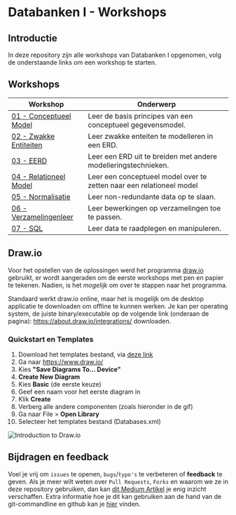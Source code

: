 # Databanken I - Workshops

## Introductie

In deze repository zijn alle workshops van Databanken I opgenomen, volg de onderstaande links om een workshop te starten.

## Workshops

| Workshop | Onderwerp |
| ----- | ---- |
| [01 - Conceptueel Model](../workshops/01-conceptueel_model/exercises.md) | Leer de basis principes van een conceptueel gegevensmodel. |
| [02 - Zwakke Entiteiten](../workshops/02-zwakke_entiteiten/exercises.md) | Leer zwakke enteiten te modelleren in een ERD. |
| [03 - EERD](../workshops/03-EERD/exercises.md) | Leer een ERD uit te breiden met andere modelleringstechnieken. |
| [04 - Relationeel Model](../workshops/04-relationeel_model/exercises.md) | Leer een conceptueel model over te zetten naar een relationeel model |
| [05 - Normalisatie](../workshops/05-normalisatie/exercises.md) | Leer non-redundante data op te slaan. |
| [06 - Verzamelingenleer](../workshops/06-verzamelingenleer/exercises/exercises.md) | Leer bewerkingen op verzamelingen toe te passen. |
| [07 - SQL](../workshops/07-SQL/exercises.md) | Leer data te raadplegen en manipuleren. |

## Draw.io
Voor het opstellen van de oplossingen werd het programma [draw.io](https://draw.io) gebruikt, er wordt aangeraden om de eerste workshops met pen en papier te tekenen. Nadien, is het *mogelijk* om over te stappen naar het programma.

Standaard werkt draw.io online, maar het is mogelijk om de desktop applicatie te downloaden om offline te kunnen werken. Je kan per operating system, de juiste binary/executable op de volgende link (onderaan de pagina): https://about.draw.io/integrations/ downloaden.

### Quickstart en Templates
1. Download het templates bestand, via [deze link](https://raw.githubusercontent.com/HOGENT-Databases/DB1-Workshops/master/templates/Databases.xml)
2. Ga naar https://www.draw.io/
3. Kies **"Save Diagrams To... Device"**
4. **Create New Diagram**
5. Kies **Basic** (de eerste keuze)
6. Geef een naam voor het eerste diagram in
7. Klik **Create**
8. Verberg alle andere componenten (zoals hieronder in de gif)
9. Ga naar File > **Open Library**
10. Selecteer het templates bestand (Databases.xml)

![Introduction to Draw.io](./images/draw-io-intro.gif)

## Bijdragen en feedback
Voel je vrij om `issues` te openen, `bugs`/`typo's` te verbeteren of **feedback** te geven. Als je meer wilt weten over `Pull Requests`, `Forks` en waarom we ze in deze repository gebruiken, dan kan [dit Medium Artikel](https://zellwk.com/blog/submit-pull-request) je enig inzicht verschaffen.
Extra informatie hoe je dit kan gebruiken aan de hand van de git-commandline en github kan je [hier](https://jarednielsen.com/learn-git-fork-pull-request/) vinden.
